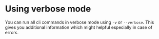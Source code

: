 # Using verbose mode

You can run all cli commands in verbose mode using `-v` or `--verbose`. This gives you additional information which might helpful especially in case of errors.

